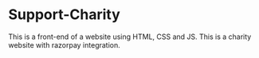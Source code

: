 # Support-Charity
This is a front-end of a website using HTML, CSS and JS.
This is a charity website with razorpay integration.
